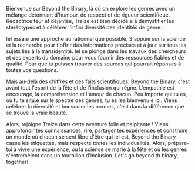  
Bienvenue sur Beyond the Binary, là où on explore les genres avec un mélange détonnant d'humour, de respect et de rigueur scientifique. Rédactrice·teur et déjantée, Treize est bien décidé.e à démystifier les stéréotypes et à célébrer l'infini diversité des identités de genre.

Iel essaie une approche au rationnel que possible. S'appuie sur la science et la recherche pour t'offrir des informations précises et à jour sur tous les sujets liés à la transidentité. Iel se plonge dans les travaux des chercheurs et des experts du domaine pour vous fournir des ressources fiables et de qualité. Pour que tu puisses trouver des sources qui pourrait réponses à toutes vos questions.

Mais au-delà des chiffres et des faits scientifiques, Beyond the Binary, c'est avant tout l'esprit de la fête et de l'inclusion qui règne. L'empathie est encouragé, la compréhension et l'amour de chacun. Peu importe qui tu es, où tu te situ.e sur le spectre des genres, tu es lea bienvenu.e ici. Viens célébrer la diversité et bousculer les normes, c'est dans la différence que se trouve la vraie beauté.

Alors, rejoigne Treize dans cette aventure folle et palpitante ! Viens approfondir tes connaissances, rire, partager tes expériences et construire un monde où chacun se sent libre d'être qui iel est. Beyond the Binary casse les étiquettes, mais respecte toutes les individualités. Alors, prépare-toi à vivre une expérience, où la science se marie à la fête et où les genres s'entremêlent dans un tourbillon d'inclusion. Let's go beyond th binary, together!